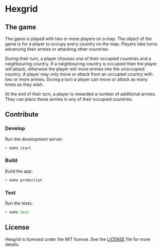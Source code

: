 # Hexgrid

## The game

The game is played with two or more players on a map. The object of the game is
for a player to occupy every country on the map. Players take turns advancing
their armies or attacking other countries.

During their turn, a player chooses one of their occupied countries and a
neighbouring country. If a neighbouring country is occupied then the player
will attack, otherwise the player will move armies into the unoccupied country.
A player may only move or attack from an occupied country with two or more
armies. During a turn a player can move or attack as many times as they wish.

At the end of their turn, a player is rewarded a number of additional armies.
They can place these armies in any of their occupied countries.

## Contribute

### Develop

Run the development server:

```sh
> make start
```

### Build

Build the app:

```sh
> make production
```

### Test

Run the tests:

```sh
> make test
```

## License

Hexgrid is licensed under the MIT license. See the
[LICENSE](https://github.com/nullobject/hexgrid/blob/master/LICENSE.md) file
for more details.
